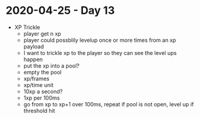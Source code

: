 # 2020-04-25 - Day 13

- XP Trickle
  - player get n xp
  - player could possblily levelup once or more times from an xp payload
  - I want to trickle xp to the player so they can see the level ups happen
  - put the xp into a pool?
  - empty the pool
  - xp/frames
  - xp/time unit
  - 10xp a second?
  - 1xp per 100ms
  - go from xp to xp+1 over 100ms, repeat if pool is not open, level up if threshold hit